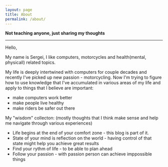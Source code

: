 ```yaml
---
layout: page
title: About
permalink: /about/
---
```


**Not teaching anyone, just sharing my thoughts**

---

Hello,

My name is Sergei, I like computers, motorcycles and health(mental, physicall) related topics.

My life is deeply intertwined with computers for couple decades and recently I've picked up new passion - motorcycling. 
Now I'm trying to figure how to use knowledge that I've accumulated in various areas of my life and apply to things that I believe are important:
 * make computers work better
 * make people live healthy
 * make riders be safer out there
 
 
My "wisdom" collecton: (mostly thoughts that I think make sense and help me navigate through various experiences)
 * Life begins at the end of your comfort zone - this blog is part of it. 
 * State of your mind is reflection on the world - having control of that state might help you achieve great results
 * Find your rythm of life - to be able to plan ahead
 * Follow your passion - with passion person can achieve imppossible things

